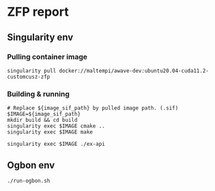 # ZFP report

## Singularity env

### Pulling container image
```
singularity pull docker://maltempi/awave-dev:ubuntu20.04-cuda11.2-customcusz-zfp
```

### Building & running
```
# Replace ${image_sif_path} by pulled image path. (.sif)
$IMAGE=${image_sif_path}
mkdir build && cd build
singularity exec $IMAGE cmake ..
singularity exec $IMAGE make

singularity exec $IMAGE ./ex-api
```

## Ogbon env
```
./run-ogbon.sh
```